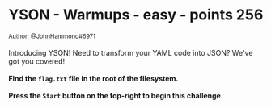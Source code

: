# YSON - Warmups - easy - points 256


 <small>Author: @JohnHammond#6971</small><br><br>Introducing YSON! Need to transform your YAML code into JSON? We've got you covered! <br><br> <b>Find the <code>flag.txt</code> file in the root of the filesystem.</b> <br><br> <b>Press the <code>Start</code> button on the top-right to begin this challenge.</b>
